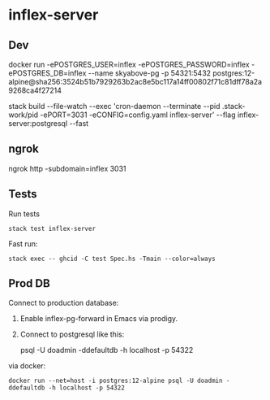 # inflex-server

## Dev

docker run -ePOSTGRES_USER=inflex -ePOSTGRES_PASSWORD=inflex -ePOSTGRES_DB=inflex --name skyabove-pg -p 54321:5432 postgres:12-alpine@sha256:3524b51b7929263b2ac8e5bc117a14ff00802f71c81dff78a2a9268ca4f27214

stack build --file-watch  --exec 'cron-daemon --terminate --pid .stack-work/pid -ePORT=3031 -eCONFIG=config.yaml inflex-server' --flag inflex-server:postgresql --fast

## ngrok

ngrok http -subdomain=inflex 3031

## Tests

Run tests

    stack test inflex-server

Fast run:

    stack exec -- ghcid -C test Spec.hs -Tmain --color=always

## Prod DB

Connect to production database:

1. Enable inflex-pg-forward in Emacs via prodigy.

2. Connect to postgresql like this:

    psql -U doadmin -ddefaultdb -h localhost -p 54322

via docker:

    docker run --net=host -i postgres:12-alpine psql -U doadmin -ddefaultdb -h localhost -p 54322
